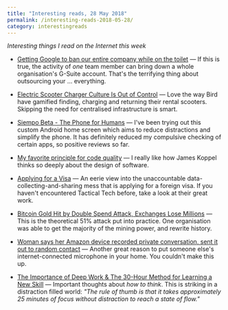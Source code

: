 ```yaml
---
title: "Interesting reads, 28 May 2018"
permalink: /interesting-reads-2018-05-28/
category: interestingreads
---
```


*Interesting things I read on the Internet this week*

<!--more-->

- [Getting Google to ban our entire company while on the toilet](https://www.reddit.com/r/tifu/comments/8kvias/tifu_by_getting_google_to_ban_our_entire_company/) — If this is true, the activity of *one* team member can bring down a whole organisation's G-Suite account. That's the terrifying thing about outsourcing your ... everything.

- [Electric Scooter Charger Culture Is Out of Control](https://www.theatlantic.com/technology/archive/2018/05/charging-electric-scooters-is-a-cutthroat-business/560747/?single_page=true) — Love the way Bird have gamified finding, charging and returning their rental scooters. Skipping the need for centralised infrastructure is smart.

- [Siempo Beta - The Phone for Humans](https://play.google.com/store/apps/details?id=co.siempo.phone) — I've been trying out this custom Android home screen which aims to reduce distractions and simplify the phone. It has definitely reduced my compulsive checking of certain apps, so positive reviews so far.

- [My favorite principle for code quality](http://www.pathsensitive.com/2018/02/making-bugs-impossible-illustrating.html?m=1) — I really like how James Koppel thinks so deeply about the design of software.

- [Applying for a Visa](https://ourdataourselves.tacticaltech.org/posts/40-applying-for-a-visa/) — An eerie view into the unaccountable data-collecting-and-sharing mess that is applying for a foreign visa. If you haven't encountered Tactical Tech before, take a look at their great work.

- [Bitcoin Gold Hit by Double Spend Attack, Exchanges Lose Millions](https://www.ccn.com/bitcoin-gold-hit-by-double-spend-attack-exchanges-lose-millions/) — This is the theoretical 51% attack put into practice. One organisation was able to get the majority of the mining power, and rewrite history.

- [Woman says her Amazon device recorded private conversation, sent it out to random contact](https://www.kiro7.com/www.kiro7.com/news/local/woman-says-her-amazon-device-recorded-private-conversation-sent-it-out-to-random-contact/755507974) — Another great reason to put someone else's internet-connected microphone in your home. You couldn't make this up.

- [The Importance of Deep Work & The 30-Hour Method for Learning a New Skill](https://azeria-labs.com/the-importance-of-deep-work-the-30-hour-method-for-learning-a-new-skill/) — Important thoughts about *how to think*. This is striking in a distraction filled world: *"The rule of thumb is that it takes approximately 25 minutes of focus without distraction to reach a state of flow."*

